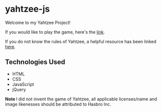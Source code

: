 # yahtzee-js
Welcome to my Yahtzee Project! 

If you would like to play the game, here's the <a href="https://d-meff.github.io/yahtzee-js/">link</a>.

If you do not know the rules of Yahtzee, a helpful resource has been linked <a href="https://gamerules.com/rules/yahtzee-dice-game/">here</a>.

<h2><strong>Technologies Used</strong></h2>
<ul>
  <li>HTML</li>
  <li>CSS</li>
  <li>JavaScript</li>
  <li>jQuery</li>
 </ul>

<strong> Note </strong>
I did not invent the game of Yahtzee, all applicable licenses/name and image likenesses should be attributed to Hasbro Inc.
